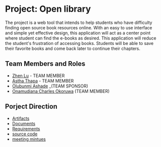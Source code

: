 # Project: Open library

The project is a web tool that intends to help students who have difficulty finding open source book resources online. With an easy to use interface and simple yet effective design, this application will act as a center point where student can find the e-books as desired.
This application will reduce the student's frustration of accessing books. Students will be able to save their favorite books and come back later to continue their chapters.


## Team Members and Roles

* [Zhen Lu](https://tinyzhen.github.io/Personal-page/) - TEAM MEMBER
* [Astha Thapa](https://github.com/asthaThapa/CIS641-HW2-Thapa) - TEAM MEMBER
* [Olubunmi Ashade](https://github.com/olubunmiashade/CIS641-HW2-olubunmiashade.git) _(TEAM SPONSOR)
* [Onamudiana Charles Okoruwa](https://github.com/Charlesonos/CIS641-HW2-Okoruwa.git) (TEAM MEMBER)

## Porject Direction
* [Artifacts](https://github.com/TinyZhen/CIS641-Project-Team-Algorithm/tree/master/artifacts)
* [Documents](https://github.com/TinyZhen/CIS641-Project-Team-Algorithm/tree/master/docs)
* [Requirements](https://github.com/TinyZhen/CIS641-Project-Team-Algorithm/blob/master/docs/software_requirements_specification.md)
* [source code](https://github.com/TinyZhen/CIS641-Project-Team-Algorithm/tree/master/src)
* [meeting mintues](https://github.com/TinyZhen/CIS641-Project-Team-Algorithm/tree/master/meetings)